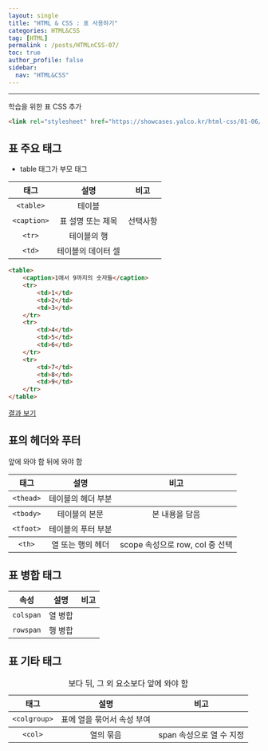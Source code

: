 ```yaml
---
layout: single
title: "HTML & CSS : 표 사용하기"
categories: HTML&CSS
tag: [HTML]
permalink : /posts/HTMLnCSS-07/
toc: true
author_profile: false
sidebar:
  nav: "HTML&CSS"
---
```


<hr>

학습을 위한 표 CSS 추가

```html
<link rel="stylesheet" href="https://showcases.yalco.kr/html-css/01-06/table.css">
```

## 표 주요 태그

- table 태그가 부모 태그 

|    태그   |        설명        |   비고   |
|:---------:|:------------------:|:--------:|
|  `<table>`  |       테이블       |          |
| `<caption>` |  표 설명 또는 제목 | 선택사항 |
|    `<tr>`   |     테이블의 행    |          |
|    `<td>`   | 테이블의 데이터 셀 |          |

```html
<table>
    <caption>1에서 9까지의 숫자들</caption>
    <tr>
        <td>1</td>
        <td>2</td>
        <td>3</td>
    </tr>
    <tr>
        <td>4</td>
        <td>5</td>
        <td>6</td>
    </tr>
    <tr>
        <td>7</td>
        <td>8</td>
        <td>9</td>
    </tr>
</table>
```

[결과 보기](https://showcases.yalco.kr/html-css/01-06/01.html)

## 표의 헤더와 푸터

|   태그  |        설명        |               비고              |
|:-------:|:------------------:|:-------------------------------:|
| `<thead>` | 테이블의 헤더 부분 |       <tbody> 앞에 와야 함      |
| `<tbody>` |    테이블의 본문   |          본 내용을 담음         |
| `<tfoot>` | 테이블의 푸터 부분 |       <tbody> 뒤에 와야 함      |
|   `<th>`  |  열 또는 행의 헤더 | scope 속성으로 row, col 중 선택 |

## 표 병합 태그

|   속성  |   설명  | 비고 |
|:-------:|:-------:|:----:|
| `colspan` | 열 병합 |      |
| `rowspan` | 행 병합 |      |

## 표 기타 태그

|    태그    |            설명            |                      비고                     |
|:----------:|:--------------------------:|:---------------------------------------------:|
| `<colgroup>` | 표에 열을 묶어서 속성 부여 | <caption>보다 뒤, 그 외 요소보다 앞에 와야 함 |
|   `<col>`   |          열의 묶음         |            span 속성으로 열 수 지정           |

